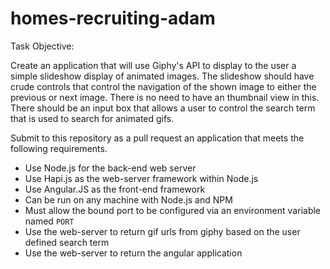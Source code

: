 # homes-recruiting-adam

Task Objective:

Create an application that will use Giphy's API to display to the user a simple slideshow display of animated images. The slideshow should have crude controls that control the navigation of the shown image to either the previous or next image. There is no need to have an thumbnail view in this. There should be an input box that allows a user to control the search term that is used to search for animated gifs.


Submit to this repository as a pull request an application that meets the following requirements.

* Use Node.js for the back-end web server
* Use Hapi.js as the web-server framework within Node.js
* Use Angular.JS as the front-end framework
* Can be run on any machine with Node.js and NPM
* Must allow the bound port to be configured via an environment variable named `PORT`
* Use the web-server to return gif urls from giphy based on the user defined search term
* Use the web-server to return the angular application
